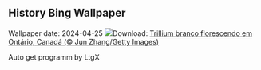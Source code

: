 ## History Bing Wallpaper
Wallpaper date: 2024-04-25
![](https://www.bing.com/th?id=OHR.TrilliumOntario_PT-BR3357394159_UHD.jpg&w=1000)Download: [Trillium branco florescendo em Ontário, Canadá (© Jun Zhang/Getty Images)](https://www.bing.com/th?id=OHR.TrilliumOntario_PT-BR3357394159_UHD.jpg)

Auto get programm by LtgX
